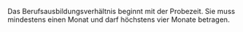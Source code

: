 Das Berufsausbildungsverhältnis beginnt mit der Probezeit. Sie muss mindestens einen Monat und darf höchstens vier Monate betragen.